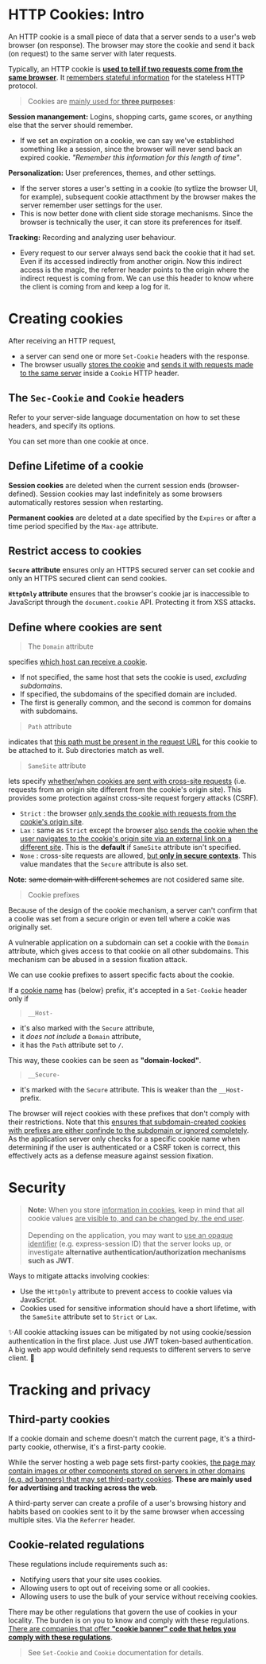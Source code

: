 # HTTP Cookies: Intro
An HTTP cookie is a small piece of data that a server sends to a user's web browser (on response). The browser may store the cookie and send it back (on request) to the same server with later requests.

Typically, an HTTP cookie is <u>**used to tell if two requests come from the same browser**</u>. It <u>remembers stateful information</u> for the stateless HTTP protocol.

> Cookies are <u>mainly used for **three purposes**</u>:

**Session manangement:** Logins, shopping carts, game scores, or anything else that the server should remember.
- If we set an expiration on a cookie, we can say we've established something like a session, since the browser will never send back an expired cookie. *"Remember this information for this length of time"*.

**Personalization:** User preferences, themes, and other settings.
- If the server stores a user's setting in a cookie (to sytlize the browser UI, for example), subsequent cookie attacthment by the browser makes the server remember user settings for the user.
- This is now better done with client side storage mechanisms. Since the browser is technically the user, it can store its preferences for itself.

**Tracking:** Recording and analyzing user behaviour.
- Every request to our server always send back the cookie that it had set. Even if its accessed indirectly from another origin. Now this indirect access is the magic, the referrer header points to the origin where the indirect request is coming from. We can use this header to know where the client is coming from and keep a log for it.

# Creating cookies
After receiving an HTTP request,
- a server can send one or more `Set-Cookie` headers with the response.
- The browser usually <u>stores the cookie</u> and <u>sends it with requests made to the same server</u> inside a `Cookie` HTTP header.

## The `Sec-Cookie` and `Cookie` headers

Refer to your server-side language documentation on how to set these headers, and specify its options.

You can set more than one cookie at once.

## Define Lifetime of a cookie

**Session cookies** are deleted when the current session ends (browser-defined). Session cookies may last indefinitely as some browsers automatically restores session when restarting.

**Permanent cookies** are deleted at a date specified by the `Expires` or after a time period specified by the `Max-age` attribute.

## Restrict access to cookies
**`Secure` attribute** ensures only an HTTPS secured server can set cookie and only an HTTPS secured client can send cookies.

**`HttpOnly` attribute** ensures that the browser's cookie jar is inaccessible to JavaScript through the `document.cookie` API. Protecting it from XSS attacks.

## Define where cookies are sent
> The `Domain` attribute

specifies <u>which host can receive a cookie</u>.
- If not specified, the same host that sets the cookie is used, *excluding subdomains*.
- If specified, the subdomains of the specified domain are included.
- The first is generally common, and the second is common for domains with subdomains.

> `Path` attribute

indicates that <u>this path must be present in the request URL</u> for this cookie to be attached to it. Sub directories match as well.

> `SameSite` attribute

lets specify <u>whether/when cookies are sent with cross-site requests</u> (i.e. requests from an origin site different from the cookie's origin site). This provides some protection against cross-site request forgery attacks (CSRF).
  - `Strict` : the browser <u>only sends the cookie with requests from the cookie's origin site</u>.
  - `Lax` : same as `Strict` except the browser <u>also sends the cookie when the user navigates to the cookie's origin site via an external link on a different site</u>. This is the **default** if `SameSite` attribute isn't specified.
  - `None` : cross-site requests are allowed, <u>but **only in secure contexts**</u>. This value mandates that the `Secure` attribute is also set.

**Note:** <del>same domain with different schemes</del> are not cosidered same site.

> Cookie prefixes

Because of the design of the cookie mechanism, a server can't confirm that a coolie was set from a secure origin or even tell where a cokie was originally set.

A vulnerable application on a subdomain can set a cookie with the `Domain` attribute, which gives access to that cookie on all other subdomains. This mechanism can be abused in a session fixation attack.

We can use cookie prefixes to assert specific facts about the cookie.

If a <u>cookie name</u> has {below} prefix, it's accepted in a `Set-Cookie` header only if

> `__Host-`
- it's also marked with the `Secure` attribute,
- it *does not include* a `Domain` attribute,
- it has the `Path` attribute set to `/`.

This way, these cookies can be seen as **"domain-locked"**.

> `__Secure-`

- it's marked with the `Secure` attribute. This is weaker than the `__Host-` prefix.

The browser will reject cookies with these prefixes that don't comply with their restrictions. Note that this <u>ensures that subdomain-created cookies with prefixes are either confinde to the subdomain or ignored completely</u>.
As the application server only checks for a specific cookie name when determining if the user is authenticated or a CSRF token is correct, this effectively acts as a defense measure against session fixation.

# Security
> **Note:** When you store <u>information in cookies</u>, keep in mind that all cookie values <u>are visible to, and can be changed by, the end user</u>. \
\
> Depending on the application, you may want to <u>use an opaque identifier</u> (e.g. express-session ID) that the server looks up, or investigate **alternative authentication/authorization mechanisms such as JWT**.

Ways to mitigate attacks involving cookies:
- Use the `HttpOnly` attribute to prevent access to cookie values via JavaScript.
- Cookies used for sensitive information should have a short lifetime, with the `SameSite` attribute set to `Strict` or `Lax`.

✨All cookie attacking issues can be mitigated by not using cookie/session authentication in the first place. Just use JWT token-based authentication. A big web app would definitely send requests to different servers to serve client. 🎯

# Tracking and privacy
## Third-party cookies
If a cookie domain and scheme doesn't match the current page, it's a third-party cookie, otherwise, it's a first-party cookie.

While the server hosting a web page sets first-party cookies, <u>the page may contain images or other components stored on servers in other domains (e.g. ad banners) that may set third-party cookies</u>. **These are mainly used for advertising and tracking across the web**.

A third-party server can create a profile of a user's browsing history and habits based on cookies sent to it by the same browser when accessing multiple sites. Via the `Referrer` header.

## Cookie-related regulations
These regulations include requirements such as:
- Notifying users that your site uses cookies.
- Allowing users to opt out of receiving some or all cookies.
- Allowing users to use the bulk of your service without receiving cookies.

There may be other regulations that govern the use of cookies in your locality. The burden is on you to know and comply with these regulations. <u>There are companies that offer **"cookie banner" code that helps you comply with these regulations**</u>.

> See `Set-Cookie` and `Cookie` documentation for details.